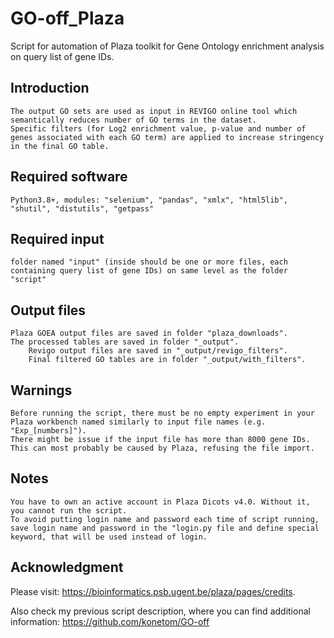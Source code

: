 # GO-off_Plaza

Script for automation of Plaza toolkit for Gene Ontology enrichment analysis on query list of gene IDs.

Introduction
------------
    The output GO sets are used as input in REVIGO online tool which semantically reduces number of GO terms in the dataset.
    Specific filters (for Log2 enrichment value, p-value and number of genes associated with each GO term) are applied to increase stringency in the final GO table.

Required software
-----------------
    Python3.8+, modules: "selenium", "pandas", "xmlx", "html5lib", "shutil", "distutils", "getpass"

Required input
--------------
    folder named "input" (inside should be one or more files, each containing query list of gene IDs) on same level as the folder "script"

Output files
------------
    Plaza GOEA output files are saved in folder "plaza_downloads".
    The processed tables are saved in folder "_output".
        Revigo output files are saved in "_output/revigo_filters".
        Final filtered GO tables are in folder "_output/with_filters".

Warnings
--------
    Before running the script, there must be no empty experiment in your Plaza workbench named similarly to input file names (e.g. "Exp_[numbers]").
    There might be issue if the input file has more than 8000 gene IDs. This can most probably be caused by Plaza, refusing the file import.

Notes
-----
    You have to own an active account in Plaza Dicots v4.0. Without it, you cannot run the script.
    To avoid putting login name and password each time of script running, save login name and password in the "login.py file and define special keyword, that will be used instead of login.

Acknowledgment
-----
Please visit: https://bioinformatics.psb.ugent.be/plaza/pages/credits.
    
Also check my previous script description, where you can find additional information: https://github.com/konetom/GO-off
